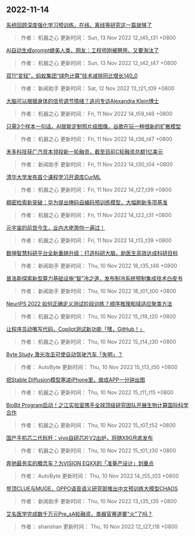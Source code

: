 
## 2022-11-14

 [系统回顾深度强化学习预训练，在线、离线等研究这一篇就够了](https://www.jiqizhixin.com/articles/2022-11-13-2)

> 作者： 机器之心  更新时间： Sun, 13 Nov 2022 12_t45_t31 +0800

 [AI自动生成prompt媲美人类，网友：工程师刚被聘用，又要淘汰了](https://www.jiqizhixin.com/articles/2022-11-13)

> 作者： 机器之心  更新时间： Sun, 13 Nov 2022 12_t42_t47 +0800

 [双11“变轻”，蚂蚁集团“绿色计算”技术减排同比增长140_0](https://www.jiqizhixin.com/articles/2022-11-12)

> 作者： 新闻助手  更新时间： Sat, 12 Nov 2022 13_t21_t09 +0800

 [大脑可以根据身体的信号调节情绪？追问专访Alexandra Klein博士](https://www.jiqizhixin.com/articles/2022-11-11-6)

> 作者： 机器之心  更新时间： Fri, 11 Nov 2022 14_t59_t46 +0800

 [只需3个样本一句话，AI就能定制照片级图像，谷歌在玩一种很新的扩散模型](https://www.jiqizhixin.com/articles/2022-11-11-5)

> 作者： 机器之心  更新时间： Fri, 11 Nov 2022 14_t36_t47 +0800

 [禾多科技获广汽资本领投新一轮融资，截至目前C轮融资总额1亿美元](https://www.jiqizhixin.com/articles/2022-11-11-4)

> 作者： 新闻助手  更新时间： Fri, 11 Nov 2022 14_t30_t04 +0800

 [清华大学发布首个课程学习开源库CurML](https://www.jiqizhixin.com/articles/2022-11-11-3)

> 作者： 机器之心  更新时间： Fri, 11 Nov 2022 14_t27_t39 +0800

 [稠密检索新突破：华为提出掩码自编码预训练模型，大幅刷新多项基准](https://www.jiqizhixin.com/articles/2022-11-11-2)

> 作者： 机器之心  更新时间： Fri, 11 Nov 2022 14_t22_t31 +0800

 [元宇宙的前世今生，业内大佬带你一遍过！](https://www.jiqizhixin.com/articles/2022-11-11)

> 作者： 机器之心  更新时间： Fri, 11 Nov 2022 14_t13_t39 +0800

 [数坤智慧科研平台全新重磅升级：打造科研大脑，助医生高效达成科研目标](https://www.jiqizhixin.com/articles/2022-11-10-12)

> 作者： 新闻助手  更新时间： Thu, 10 Nov 2022 18_t35_t48 +0800

 [普洛斯探索新型算力基础设施“智”冷之道，发布制冷系统预制集成技术白皮书](https://www.jiqizhixin.com/articles/2022-11-10-11)

> 作者： 新闻助手  更新时间： Thu, 10 Nov 2022 18_t01_t00 +0800

 [NeurIPS 2022   如何正确定义测试阶段训练？顺序推理和域适应聚类方法](https://www.jiqizhixin.com/articles/2022-11-10-10)

> 作者： 机器之心  更新时间： Thu, 10 Nov 2022 15_t18_t20 +0800

 [让程序员动嘴写代码，Copilot测试新功能「嘿，GitHub！」](https://www.jiqizhixin.com/articles/2022-11-10-9)

> 作者： 机器之心  更新时间： Thu, 10 Nov 2022 15_t14_t30 +0800

 [Byte Study   激光攻击可使自动驾驶汽车「失明」？](https://www.jiqizhixin.com/articles/2022-11-10-8)

> 作者： AutoByte  更新时间： Thu, 10 Nov 2022 15_t13_t50 +0800

 [把Stable Diffusion模型塞进iPhone里，做成APP一分钟出图](https://www.jiqizhixin.com/articles/2022-11-10-7)

> 作者： 机器之心  更新时间： Thu, 10 Nov 2022 15_t11_t15 +0800

 [BioBit Program启动！之江实验室携手全球顶级研究团队开展生物计算国际科学合作](https://www.jiqizhixin.com/articles/2022-11-10-6)

> 作者： 机器之心  更新时间： Thu, 10 Nov 2022 15_t07_t52 +0800

 [国产手机芯二代标杆：vivo自研芯片V2出炉，将随X90月底发布](https://www.jiqizhixin.com/articles/2022-11-10-5)

> 作者： 机器之心  更新时间： Thu, 10 Nov 2022 15_t01_t30 +0800

 [奔驰最务实的概念车？为VISION EQXX的「准量产设计」划重点](https://www.jiqizhixin.com/articles/2022-11-10-4)

> 作者： AutoByte  更新时间： Thu, 10 Nov 2022 14_t55_t03 +0800

 [登顶CLUE与MUGE，OPPO语音语义研究部推出中文预训练大模型CHAOS](https://www.jiqizhixin.com/articles/2022-11-10-3)

> 作者： 新闻助手  更新时间： Thu, 10 Nov 2022 13_t35_t35 +0800

 [艾名医学完成数千万元Pre_sA轮融资，类器官赛道要“火”了吗？](https://www.jiqizhixin.com/articles/2022-11-10-2)

> 作者： shanshan  更新时间： Thu, 10 Nov 2022 12_t27_t18 +0800
